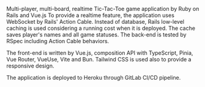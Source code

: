Multi-player, multi-board, realtime Tic-Tac-Toe game application by Ruby on Rails and Vue.js
To provide a realtime feature, the application uses WebSocket by Rails' Action Cable.
Instead of database, Rails low-level caching is used considering a running cost when it is deployed.
The cache saves player's names and all game statuses.
The back-end is tested by RSpec including Action Cable behaviors.

The front-end is written by Vue.js, composition API with TypeScript, Pinia, Vue Router, VueUse, Vite and Bun.
Tailwind CSS is used also to provide a responsive design.

The application is deployed to Heroku through GitLab CI/CD pipeline.
